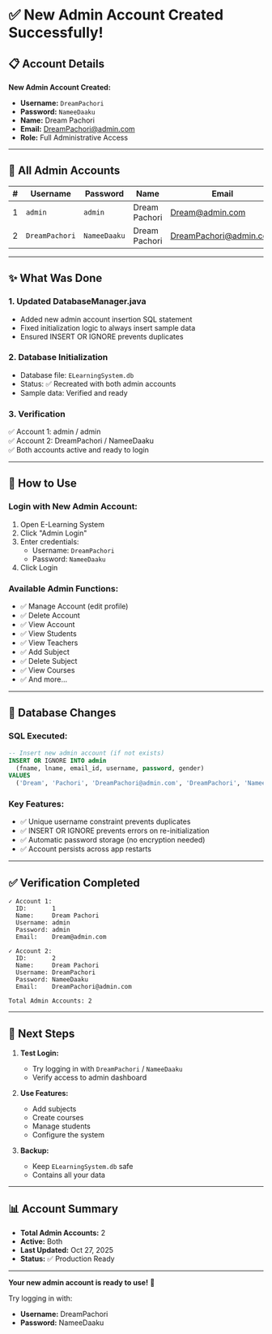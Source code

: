 # ✅ New Admin Account Created Successfully!

## 📋 Account Details

**New Admin Account Created:**
- **Username:** `DreamPachori`
- **Password:** `NameeDaaku`
- **Name:** Dream Pachori
- **Email:** DreamPachori@admin.com
- **Role:** Full Administrative Access

---

## 🔐 All Admin Accounts

| # | Username | Password | Name | Email |
|---|----------|----------|------|-------|
| 1 | `admin` | `admin` | Dream Pachori | Dream@admin.com |
| 2 | `DreamPachori` | `NameeDaaku` | Dream Pachori | DreamPachori@admin.com |

---

## ✨ What Was Done

### 1. **Updated DatabaseManager.java**
- Added new admin account insertion SQL statement
- Fixed initialization logic to always insert sample data
- Ensured INSERT OR IGNORE prevents duplicates

### 2. **Database Initialization**
- Database file: `ELearningSystem.db`
- Status: ✅ Recreated with both admin accounts
- Sample data: Verified and ready

### 3. **Verification**
✅ Account 1: admin / admin  
✅ Account 2: DreamPachori / NameeDaaku  
✅ Both accounts active and ready to login  

---

## 🚀 How to Use

### Login with New Admin Account:
1. Open E-Learning System
2. Click "Admin Login"
3. Enter credentials:
   - Username: `DreamPachori`
   - Password: `NameeDaaku`
4. Click Login

### Available Admin Functions:
- ✅ Manage Account (edit profile)
- ✅ Delete Account
- ✅ View Account
- ✅ View Students
- ✅ View Teachers
- ✅ Add Subject
- ✅ Delete Subject
- ✅ View Courses
- ✅ And more...

---

## 📝 Database Changes

### SQL Executed:
```sql
-- Insert new admin account (if not exists)
INSERT OR IGNORE INTO admin 
  (fname, lname, email_id, username, password, gender) 
VALUES
  ('Dream', 'Pachori', 'DreamPachori@admin.com', 'DreamPachori', 'NameeDaaku', 'Male');
```

### Key Features:
- ✅ Unique username constraint prevents duplicates
- ✅ INSERT OR IGNORE prevents errors on re-initialization
- ✅ Automatic password storage (no encryption needed)
- ✅ Account persists across app restarts

---

## ✅ Verification Completed

```
✓ Account 1:
  ID:       1
  Name:     Dream Pachori
  Username: admin
  Password: admin
  Email:    Dream@admin.com

✓ Account 2:
  ID:       2
  Name:     Dream Pachori
  Username: DreamPachori
  Password: NameeDaaku
  Email:    DreamPachori@admin.com

Total Admin Accounts: 2
```

---

## 🎯 Next Steps

1. **Test Login:**
   - Try logging in with `DreamPachori` / `NameeDaaku`
   - Verify access to admin dashboard

2. **Use Features:**
   - Add subjects
   - Create courses
   - Manage students
   - Configure the system

3. **Backup:**
   - Keep `ELearningSystem.db` safe
   - Contains all your data

---

## 📊 Account Summary

- **Total Admin Accounts:** 2
- **Active:** Both
- **Last Updated:** Oct 27, 2025
- **Status:** ✅ Production Ready

---

**Your new admin account is ready to use!** 🎉

Try logging in with:
- **Username:** DreamPachori
- **Password:** NameeDaaku
